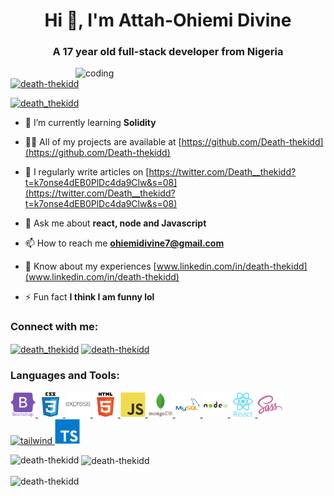 <h1 align="center">Hi 👋, I'm Attah-Ohiemi Divine</h1>
<h3 align="center">A 17 year old full-stack developer from Nigeria</h3>
<img align="right" alt="coding" width="400" src="https://cdn.dribbble.com/users/1162077/screenshots/3848914/programmer.gif">
<p align="left"> <a href="https://github.com/ryo-ma/github-profile-trophy"><img src="https://github-profile-trophy.vercel.app/?username=death-thekidd" alt="death-thekidd" /></a> </p>

<p align="left"> <a href="https://twitter.com/Death_thekidd" target="blank"><img src="https://img.shields.io/twitter/follow/Death_thekidd?logo=twitter&style=for-the-badge" alt="death_thekidd" /></a> </p>

- 🌱 I’m currently learning **Solidity**

- 👨‍💻 All of my projects are available at [https://github.com/Death-thekidd](https://github.com/Death-thekidd)

- 📝 I regularly write articles on [https://twitter.com/Death__thekidd?t=k7onse4dEB0PlDc4da9Clw&s=08](https://twitter.com/Death__thekidd?t=k7onse4dEB0PlDc4da9Clw&s=08)

- 💬 Ask me about **react, node and Javascript**

- 📫 How to reach me **ohiemidivine7@gmail.com**

- 📄 Know about my experiences [www.linkedin.com/in/death-thekidd](www.linkedin.com/in/death-thekidd)

- ⚡ Fun fact **I think I am funny lol**

<h3 align="left">Connect with me:</h3>
<p align="left">
<a href="https://twitter.com/death_thekidd" target="blank"><img align="center" src="https://raw.githubusercontent.com/rahuldkjain/github-profile-readme-generator/master/src/images/icons/Social/twitter.svg" alt="death_thekidd" height="30" width="40" /></a>
<a href="https://linkedin.com/in/death-thekidd" target="blank"><img align="center" src="https://raw.githubusercontent.com/rahuldkjain/github-profile-readme-generator/master/src/images/icons/Social/linked-in-alt.svg" alt="death-thekidd" height="30" width="40" /></a>
</p>

<h3 align="left">Languages and Tools:</h3>
<p align="left"> <a href="https://getbootstrap.com" target="_blank" rel="noreferrer"> <img src="https://raw.githubusercontent.com/devicons/devicon/master/icons/bootstrap/bootstrap-plain-wordmark.svg" alt="bootstrap" width="40" height="40"/> </a> <a href="https://www.w3schools.com/css/" target="_blank" rel="noreferrer"> <img src="https://raw.githubusercontent.com/devicons/devicon/master/icons/css3/css3-original-wordmark.svg" alt="css3" width="40" height="40"/> </a> <a href="https://expressjs.com" target="_blank" rel="noreferrer"> <img src="https://raw.githubusercontent.com/devicons/devicon/master/icons/express/express-original-wordmark.svg" alt="express" width="40" height="40"/> </a> <a href="https://www.w3.org/html/" target="_blank" rel="noreferrer"> <img src="https://raw.githubusercontent.com/devicons/devicon/master/icons/html5/html5-original-wordmark.svg" alt="html5" width="40" height="40"/> </a> <a href="https://developer.mozilla.org/en-US/docs/Web/JavaScript" target="_blank" rel="noreferrer"> <img src="https://raw.githubusercontent.com/devicons/devicon/master/icons/javascript/javascript-original.svg" alt="javascript" width="40" height="40"/> </a> <a href="https://www.mongodb.com/" target="_blank" rel="noreferrer"> <img src="https://raw.githubusercontent.com/devicons/devicon/master/icons/mongodb/mongodb-original-wordmark.svg" alt="mongodb" width="40" height="40"/> </a> <a href="https://www.mysql.com/" target="_blank" rel="noreferrer"> <img src="https://raw.githubusercontent.com/devicons/devicon/master/icons/mysql/mysql-original-wordmark.svg" alt="mysql" width="40" height="40"/> </a> <a href="https://nodejs.org" target="_blank" rel="noreferrer"> <img src="https://raw.githubusercontent.com/devicons/devicon/master/icons/nodejs/nodejs-original-wordmark.svg" alt="nodejs" width="40" height="40"/> </a> <a href="https://reactjs.org/" target="_blank" rel="noreferrer"> <img src="https://raw.githubusercontent.com/devicons/devicon/master/icons/react/react-original-wordmark.svg" alt="react" width="40" height="40"/> </a> <a href="https://sass-lang.com" target="_blank" rel="noreferrer"> <img src="https://raw.githubusercontent.com/devicons/devicon/master/icons/sass/sass-original.svg" alt="sass" width="40" height="40"/> </a> <a href="https://tailwindcss.com/" target="_blank" rel="noreferrer"> <img src="https://www.vectorlogo.zone/logos/tailwindcss/tailwindcss-icon.svg" alt="tailwind" width="40" height="40"/> </a> <a href="https://www.typescriptlang.org/" target="_blank" rel="noreferrer"> <img src="https://raw.githubusercontent.com/devicons/devicon/master/icons/typescript/typescript-original.svg" alt="typescript" width="40" height="40"/> </a> </p>

<p><img align="left" src="https://github-readme-stats.vercel.app/api/top-langs?username=death-thekidd&show_icons=true&locale=en&layout=compact" alt="death-thekidd" /></p>

<p>&nbsp;<img align="center" src="https://github-readme-stats.vercel.app/api?username=death-thekidd&show_icons=true&locale=en" alt="death-thekidd" /></p>

<p><img align="center" src="https://github-readme-streak-stats.herokuapp.com/?user=death-thekidd&" alt="death-thekidd" /></p>


